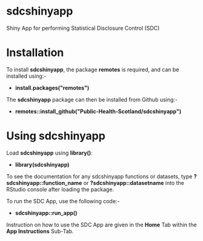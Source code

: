 # sdcshinyapp
Shiny App for performing Statistical Disclosure Control (SDC)

# Installation
To install **sdcshinyapp**, the package **remotes** is required, and can be installed using:-

- **install.packages("remotes")**

The **sdcshinyapp** package can then be installed from Github using:-

- **remotes::install_github("Public-Health-Scotland/sdcshinyapp")**

# Using sdcshinyapp
Load **sdcshinyapp** using **library()**:

- **library(sdcshinyapp)**

To see the documentation for any sdcshinyapp functions or datasets, type **?sdcshinyapp::function_name** or **?sdcshinyapp::datasetname** into the RStudio console after loading the package.

To run the SDC App, use the following code:-

- **sdcshinyapp::run_app()**

Instruction on how to use the SDC App are given in the **Home** Tab within the **App Instructions** Sub-Tab.
